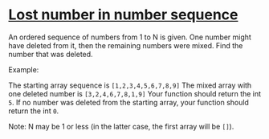 # [Lost number in number sequence](https://www.codewars.com/kata/595aa94353e43a8746000120/train/swift)

An ordered sequence of numbers from 1 to N is given. One number might have deleted from it, then the remaining numbers were mixed. Find the number that was deleted.

Example:

The starting array sequence is `[1,2,3,4,5,6,7,8,9]`
The mixed array with one deleted number is `[3,2,4,6,7,8,1,9]`
Your function should return the int `5`.
If no number was deleted from the starting array, your function should return the int `0`.

Note: N may be 1 or less (in the latter case, the first array will be `[]`).
